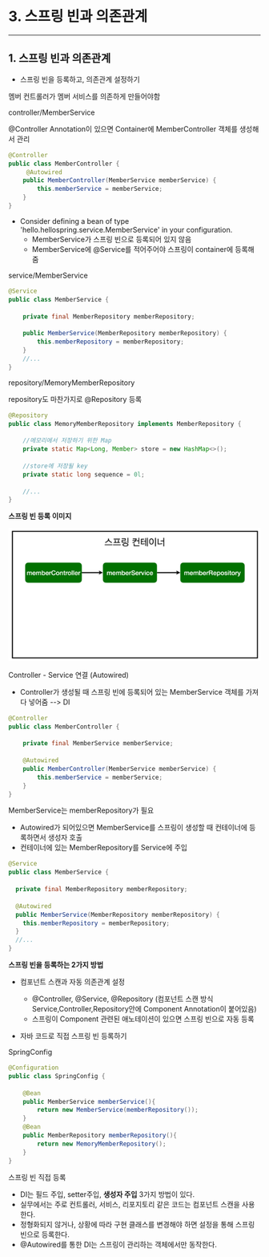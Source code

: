 # 3. 스프링 빈과 의존관계

---

## 1. 스프링 빈과 의존관계
+ 스프링 빈을 등록하고, 의존관계 설정하기

멤버 컨트롤러가 멤버 서비스를 의존하게 만들어야함


controller/MemberService

@Controller Annotation이 있으면 Container에 MemberController 객체를 생성해서 관리
```java
@Controller
public class MemberController {
     @Autowired
    public MemberController(MemberService memberService) {
        this.memberService = memberService;
    }
}
```

+ Consider defining a bean of type 'hello.hellospring.service.MemberService' in your configuration.
    + MemberService가 스프링 빈으로 등록되어 있지 않음
    + MemberService에 @Service를 적어주어야 스프링이 container에 등록해줌

service/MemberService

```java
@Service
public class MemberService {

    private final MemberRepository memberRepository;

    public MemberService(MemberRepository memberRepository) {
        this.memberRepository = memberRepository;
    }
    //...
}
```

repository/MemoryMemberRepository

repository도 마찬가지로 @Repository 등록
```java
@Repository
public class MemoryMemberRepository implements MemberRepository {

    //메모리에서 저장하기 위한 Map
    private static Map<Long, Member> store = new HashMap<>();

    //store에 저장될 key
    private static long sequence = 0l;
    
    //...
}
```

**스프링 빈 등록 이미지**

![img3](../img/img3.PNG)

Controller - Service 연결 (Autowired)
 + Controller가 생성될 때 스프링 빈에 등록되어 있는 MemberService 객체를 가져다 넣어줌 --> DI

```java
@Controller
public class MemberController {

    private final MemberService memberService;
    
    @Autowired
    public MemberController(MemberService memberService) {
        this.memberService = memberService;
    }
}
```

MemberService는 memberRepository가 필요
+ Autowired가 되어있으면 MemberService를 스프링이 생성할 때 컨테이너에 등록하면서 생성자 호출
+ 컨테이너에 있는 MemberRepository를 Service에 주입

```java
@Service
public class MemberService {

  private final MemberRepository memberRepository;

  @Autowired
  public MemberService(MemberRepository memberRepository) {
    this.memberRepository = memberRepository;
  }
  //...
}
```

**스프링 빈을 등록하는 2가지 방법**

+ 컴포넌트 스캔과 자동 의존관계 설정
  + @Controller, @Service, @Repository (컴포넌트 스캔 방식 Service,Controller,Repository안에 Component Annotation이 붙어있음)
  + 스프링이 Component 관련된 애노테이션이 있으면 스프링 빈으로 자동 등록


+ 자바 코드로 직접 스프링 빈 등록하기

SpringConfig

```java
@Configuration
public class SpringConfig {

    @Bean
    public MemberService memberService(){
        return new MemberService(memberRepository());
    }
    @Bean
    public MemberRepository memberRepository(){
        return new MemoryMemberRepository();
    }
}
```

스프링 빈 직접 등록

+ DI는 필드 주입, setter주입, **생성자 주입** 3가지 방법이 있다.
+ 실무에서는 주로 컨트롤러, 서비스, 리포지토리 같은 코드는 컴포넌트 스캔을 사용한다.
+ 정형화되지 않거나, 상황에 따라 구현 클래스를 변경해야 하면 설정을 통해 스프링 빈으로 등록한다.
+ @Autowired를 통한 DI는 스프링이 관리하는 객체에서만 동작한다.